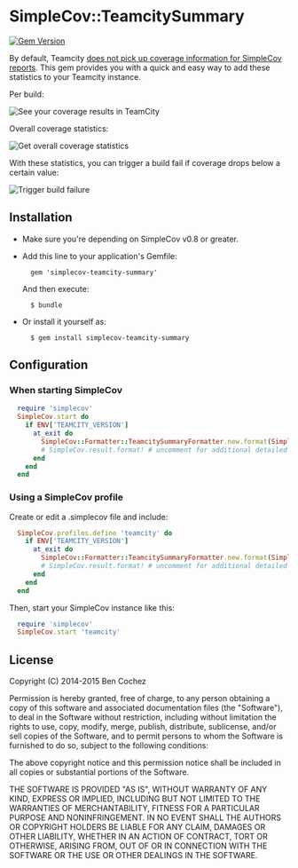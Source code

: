 # SimpleCov::TeamcitySummary

[![Gem Version](https://badge.fury.io/rb/simplecov-teamcity-summary.svg)](http://badge.fury.io/rb/simplecov-teamcity-summary)

By default, Teamcity [does not pick up coverage information for SimpleCov reports](https://confluence.jetbrains.com/display/TCD9/Code+Coveragee). This gem provides you with a quick and easy way to add these statistics to your Teamcity instance.

Per build:

![See your coverage results in TeamCity](https://raw.github.com/benc/simplecov-teamcity-summary/master/img/coverage_results.png)

Overall coverage statistics:

![Get overall coverage statistics](https://raw.github.com/benc/simplecov-teamcity-summary/master/img/coverage_chart.png)

With these statistics, you can trigger a build fail if coverage drops below a certain value:

![Trigger build failure](https://raw.github.com/benc/simplecov-teamcity-summary/master/img/trigger_build_failure.png)

## Installation

* Make sure you're depending on SimpleCov v0.8 or greater.
* Add this line to your application's Gemfile:

        gem 'simplecov-teamcity-summary'

  And then execute:

        $ bundle

* Or install it yourself as:

        $ gem install simplecov-teamcity-summary

## Configuration

### When starting SimpleCov

```ruby
  require 'simplecov'
  SimpleCov.start do
    if ENV['TEAMCITY_VERSION']
      at_exit do
        SimpleCov::Formatter::TeamcitySummaryFormatter.new.format(SimpleCov.result)
        # SimpleCov.result.format! # uncomment for additional detailed HTML report for TeamCity artifacts
      end
    end
  end
```

### Using a SimpleCov profile

Create or edit a .simplecov file and include:

```ruby
  SimpleCov.profiles.define 'teamcity' do
    if ENV['TEAMCITY_VERSION']
      at_exit do
        SimpleCov::Formatter::TeamcitySummaryFormatter.new.format(SimpleCov.result)
        # SimpleCov.result.format! # uncomment for additional detailed HTML report for TeamCity artifacts
      end
    end
  end
```

Then, start your SimpleCov instance like this:

```ruby
  require 'simplecov'
  SimpleCov.start 'teamcity'
```

## License

Copyright (C) 2014-2015 Ben Cochez

Permission is hereby granted, free of charge, to any person obtaining a copy of this software and associated documentation files (the "Software"), to deal in the Software without restriction, including without limitation the rights to use, copy, modify, merge, publish, distribute, sublicense, and/or sell copies of the Software, and to permit persons to whom the Software is furnished to do so, subject to the following conditions:

The above copyright notice and this permission notice shall be included in all copies or substantial portions of the Software.

THE SOFTWARE IS PROVIDED "AS IS", WITHOUT WARRANTY OF ANY KIND, EXPRESS OR IMPLIED, INCLUDING BUT NOT LIMITED TO THE WARRANTIES OF MERCHANTABILITY, FITNESS FOR A PARTICULAR PURPOSE AND NONINFRINGEMENT. IN NO EVENT SHALL THE AUTHORS OR COPYRIGHT HOLDERS BE LIABLE FOR ANY CLAIM, DAMAGES OR OTHER LIABILITY, WHETHER IN AN ACTION OF CONTRACT, TORT OR OTHERWISE, ARISING FROM, OUT OF OR IN CONNECTION WITH THE SOFTWARE OR THE USE OR OTHER DEALINGS IN THE SOFTWARE.
